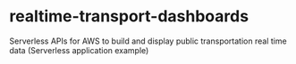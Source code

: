 # realtime-transport-dashboards
Serverless APIs for AWS to build and display public transportation real time data (Serverless application example)
